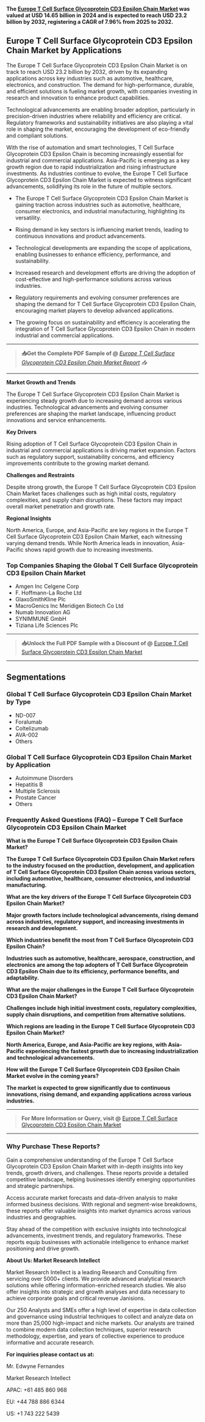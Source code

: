 <p><strong>The <a href="https://www.marketresearchintellect.com/download-sample/?rid=1017768&amp;utm_source=Pulse-April-Europe&amp;utm_medium=852">Europe T Cell Surface Glycoprotein CD3 Epsilon Chain Market</a> was valued at USD 14.65 billion in 2024 and is expected to reach USD 23.2 billion by 2032, registering a CAGR of 7.96% from 2025 to 2032.</strong></p><h2>Europe T Cell Surface Glycoprotein CD3 Epsilon Chain Market by Applications&nbsp;</h2><p><p>The Europe T Cell Surface Glycoprotein CD3 Epsilon Chain Market is on track to reach USD 23.2 billion by 2032, driven by its expanding applications across key industries such as automotive, healthcare, electronics, and construction. The demand for high-performance, durable, and efficient solutions is fueling market growth, with companies investing in research and innovation to enhance product capabilities.</p><p>Technological advancements are enabling broader adoption, particularly in precision-driven industries where reliability and efficiency are critical. Regulatory frameworks and sustainability initiatives are also playing a vital role in shaping the market, encouraging the development of eco-friendly and compliant solutions.</p><p>With the rise of automation and smart technologies, T Cell Surface Glycoprotein CD3 Epsilon Chain is becoming increasingly essential for industrial and commercial applications. Asia-Pacific is emerging as a key growth region due to rapid industrialization and rising infrastructure investments. As industries continue to evolve, the Europe T Cell Surface Glycoprotein CD3 Epsilon Chain Market is expected to witness significant advancements, solidifying its role in the future of multiple sectors.</p></p><ul><li><p>The Europe T Cell Surface Glycoprotein CD3 Epsilon Chain Market is gaining traction across industries such as automotive, healthcare, consumer electronics, and industrial manufacturing, highlighting its versatility.</p></li><li><p>Rising demand in key sectors is influencing market trends, leading to continuous innovations and product advancements.</p></li><li><p>Technological developments are expanding the scope of applications, enabling businesses to enhance efficiency, performance, and sustainability.</p></li><li><p>Increased research and development efforts are driving the adoption of cost-effective and high-performance solutions across various industries.</p></li><li><p>Regulatory requirements and evolving consumer preferences are shaping the demand for T Cell Surface Glycoprotein CD3 Epsilon Chain, encouraging market players to develop advanced applications.</p></li><li><p>The growing focus on sustainability and efficiency is accelerating the integration of T Cell Surface Glycoprotein CD3 Epsilon Chain in modern industrial and commercial applications.</p></li></ul><hr /><blockquote><p><strong><span class="font-[700]">📥Get the Complete PDF Sample of @ </span></strong><em><span class="font-[700]"><a href="https://www.marketresearchintellect.com/download-sample/?rid=1017768&amp;utm_source=Pulse-April-Europe&amp;utm_medium=852" target="_blank" data-tracking-control-name="article-ssr-frontend-pulse_little-text-block" data-tracking-will-navigate="" data-test-link="">Europe T Cell Surface Glycoprotein CD3 Epsilon Chain Market Report</a>&nbsp;📥</span></em></p></blockquote><hr /><p class="" data-start="77" data-end="360"><strong data-start="77" data-end="105">Market Growth and Trends</strong></p><p class="" data-start="77" data-end="360">The Europe T Cell Surface Glycoprotein CD3 Epsilon Chain Market is experiencing steady growth due to increasing demand across various industries. Technological advancements and evolving consumer preferences are shaping the market landscape, influencing product innovations and service enhancements.</p><p class="" data-start="362" data-end="606"><strong data-start="362" data-end="377">Key Drivers</strong></p><p class="" data-start="362" data-end="606">Rising adoption of T Cell Surface Glycoprotein CD3 Epsilon Chain in industrial and commercial applications is driving market expansion. Factors such as regulatory support, sustainability concerns, and efficiency improvements contribute to the growing market demand.</p><p class="" data-start="608" data-end="849"><strong data-start="608" data-end="637">Challenges and Restraints</strong></p><p class="" data-start="608" data-end="849">Despite strong growth, the Europe T Cell Surface Glycoprotein CD3 Epsilon Chain Market faces challenges such as high initial costs, regulatory complexities, and supply chain disruptions. These factors may impact overall market penetration and growth rate.</p><p class="" data-start="851" data-end="1095"><strong data-start="851" data-end="872">Regional Insights</strong></p><p class="" data-start="851" data-end="1095">North America, Europe, and Asia-Pacific are key regions in the Europe T Cell Surface Glycoprotein CD3 Epsilon Chain Market, each witnessing varying demand trends. While North America leads in innovation, Asia-Pacific shows rapid growth due to increasing investments.</p><p><h3>Top Companies Shaping the Global T Cell Surface Glycoprotein CD3 Epsilon Chain Market </h3><ul><li>Amgen Inc Celgene Corp</li><li>F. Hoffmann-La Roche Ltd</li><li>GlaxoSmithKline Plc</li><li>MacroGenics Inc Meridigen Biotech Co Ltd</li><li>Numab Innovation AG</li><li>SYNIMMUNE GmbH</li><li>Tiziana Life Sciences Plc</li></ul></p><hr /><blockquote><p><strong>📥Unlock the Full PDF Sample with a Discount of @</strong> <a href="https://www.marketresearchintellect.com/ask-for-discount/?rid=1017768&amp;utm_source=Pulse-April-Europe&amp;utm_medium=852">Europe T Cell Surface Glycoprotein CD3 Epsilon Chain Market</a></p></blockquote><hr /><p><h2>Segmentations</h2><h3>Global T Cell Surface Glycoprotein CD3 Epsilon Chain Market by Type</h3><ul><li>ND-007</li><li>Foralumab</li><li>Coltelizumab</li><li>AVA-002</li><li>Others</li></ul><h3>Global T Cell Surface Glycoprotein CD3 Epsilon Chain Market by Application</h3><ul><li>Autoimmune Disorders</li><li>Hepatitis B</li><li>Multiple Sclerosis</li><li>Prostate Cancer</li><li>Others</li></ul></p><h3><strong>Frequently Asked Questions (FAQ) &ndash; Europe T Cell Surface Glycoprotein CD3 Epsilon Chain Market</strong></h3><p><strong>What is the Europe T Cell Surface Glycoprotein CD3 Epsilon Chain Market?</strong></p><p><strong>The Europe T Cell Surface Glycoprotein CD3 Epsilon Chain Market refers to the industry focused on the production, development, and application of T Cell Surface Glycoprotein CD3 Epsilon Chain across various sectors, including automotive, healthcare, consumer electronics, and industrial manufacturing.</strong></p><p><strong>What are the key drivers of the Europe T Cell Surface Glycoprotein CD3 Epsilon Chain Market?</strong></p><p><strong>Major growth factors include technological advancements, rising demand across industries, regulatory support, and increasing investments in research and development.</strong></p><p><strong>Which industries benefit the most from T Cell Surface Glycoprotein CD3 Epsilon Chain?</strong></p><p><strong>Industries such as automotive, healthcare, aerospace, construction, and electronics are among the top adopters of T Cell Surface Glycoprotein CD3 Epsilon Chain due to its efficiency, performance benefits, and adaptability.</strong></p><p><strong>What are the major challenges in the Europe T Cell Surface Glycoprotein CD3 Epsilon Chain Market?</strong></p><p><strong>Challenges include high initial investment costs, regulatory complexities, supply chain disruptions, and competition from alternative solutions.</strong></p><p><strong>Which regions are leading in the Europe T Cell Surface Glycoprotein CD3 Epsilon Chain Market?</strong></p><p><strong>North America, Europe, and Asia-Pacific are key regions, with Asia-Pacific experiencing the fastest growth due to increasing industrialization and technological advancements.</strong></p><p><strong>How will the Europe T Cell Surface Glycoprotein CD3 Epsilon Chain Market evolve in the coming years?</strong></p><p><strong>The market is expected to grow significantly due to continuous innovations, rising demand, and expanding applications across various industries.</strong></p><hr /><blockquote><p><span class="font-[700]"><strong>For More Information or Query, visit&nbsp;@</strong>&nbsp;</span><span class="font-[700]"><a href="https://www.marketresearchintellect.com/product/global-t-cell-surface-glycoprotein-cd3-epsilon-chain-market/?utm_source=Linkedin&utm_medium=852" target="_blank" data-tracking-control-name="article-ssr-frontend-pulse_little-text-block" data-tracking-will-navigate="" data-test-link="">Europe T Cell Surface Glycoprotein CD3 Epsilon Chain Market</a></span></p></blockquote><hr /><h3><strong data-start="0" data-end="31">Why Purchase These Reports?</strong></h3><p class="" data-start="35" data-end="297">Gain a comprehensive understanding of the Europe T Cell Surface Glycoprotein CD3 Epsilon Chain Market with in-depth insights into key trends, growth drivers, and challenges. These reports provide a detailed competitive landscape, helping businesses identify emerging opportunities and strategic partnerships.</p><p class="" data-start="299" data-end="540">Access accurate market forecasts and data-driven analysis to make informed business decisions. With regional and segment-wise breakdowns, these reports offer valuable insights into market dynamics across various industries and geographies.</p><p class="" data-start="542" data-end="784">Stay ahead of the competition with exclusive insights into technological advancements, investment trends, and regulatory frameworks. These reports equip businesses with actionable intelligence to enhance market positioning and drive growth.</p><p><strong><span class="font-[700]">About Us: Market Research Intellect</span></strong></p><p><span class="">Market Research Intellect is a leading Research and Consulting firm servicing over 5000+ clients. We provide advanced analytical research solutions while offering information-enriched research studies.&nbsp;</span>We also offer insights into strategic and growth analyses and data necessary to achieve corporate goals and critical revenue Janisions.</p><p><span class="">Our 250 Analysts and SMEs offer a high level of expertise in data collection and governance using industrial techniques to collect and analyze data on more than 25,000 high-impact and niche markets. Our analysts are trained to combine modern data collection techniques, superior research methodology, expertise, and years of collective experience to produce informative and accurate research.</span></p><p><strong>For inquiries please contact us at:</strong></p><p>Mr. Edwyne Fernandes</p><p>Market Research Intellect</p><p>APAC: +61 485 860 968</p><p>EU: +44 788 886 6344</p><p>US: +1 743 222 5439</p>